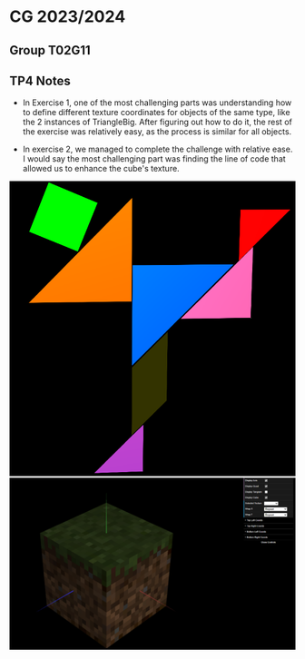 # CG 2023/2024

## Group T02G11

## TP4 Notes


- In Exercise 1, one of the most challenging parts was understanding how to define different texture coordinates for objects of the same type, like the 2 instances of TriangleBig. After figuring out how to do it, the rest of the exercise was relatively easy, as the process is similar for all objects.

- In exercise 2, we managed to complete the challenge with relative ease. I would say the most challenging part was finding the line of code that allowed us to enhance the cube's texture.

![Screenshot 1](screenshots/cg-t02g11-tp4-1.png)
![Screenshot 2](screenshots/cg-t02g11-tp4-2.png)
